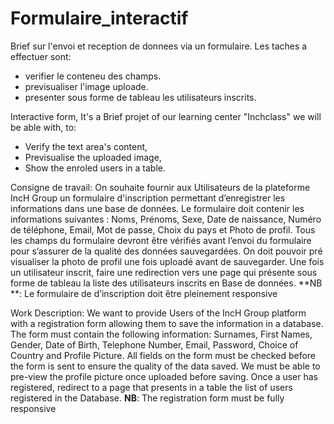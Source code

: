 # Formulaire_interactif
Brief sur l'envoi et reception de donnees via un formulaire. 
Les taches a effectuer sont:
- verifier le conteneu des champs.
- previsualiser l'image uploade.
- presenter sous forme de tableau les utilisateurs inscrits.


Interactive form,
It's a Brief projet of our learning center "Inchclass"
we will be able with, to:
- Verify the text area's content,
- Previsualise the uploaded image,
- Show the enroled users in a table.

Consigne de travail:
On souhaite fournir aux Utilisateurs de la plateforme IncH Group un formulaire d'inscription permettant d’enregistrer les informations dans une base de données. Le formulaire doit contenir les informations suivantes : Noms, Prénoms, Sexe, Date de naissance, Numéro de téléphone, Email, Mot de passe, Choix du pays et Photo de profil. Tous les champs du formulaire devront être vérifiés avant l’envoi du formulaire pour s’assurer de la qualité des données sauvegardées. On doit pouvoir pré visualiser la photo de profil une fois uploadé avant de sauvegarder. Une fois un utilisateur inscrit, faire une redirection vers une page qui présente sous forme de tableau la liste des utilisateurs inscrits en Base de données.
**NB **: Le formulaire de d’inscription doit être pleinement responsive

Work Description:
We want to provide Users of the IncH Group platform with a registration form allowing them to save the information in a database. The form must contain the following information: Surnames, First Names, Gender, Date of Birth, Telephone Number, Email, Password, Choice of Country and Profile Picture. All fields on the form must be checked before the form is sent to ensure the quality of the data saved. We must be able to pre-view the profile picture once uploaded before saving. Once a user has registered, redirect to a page that presents in a table the list of users registered in the Database.
**NB**: The registration form must be fully responsive
